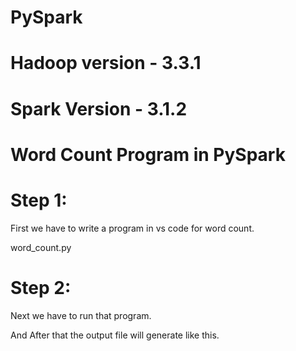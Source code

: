 # PySpark
# Hadoop version - 3.3.1
# Spark Version - 3.1.2

# Word Count Program in PySpark
# Step 1:

First we have to write a program in vs code for word count.

word_count.py

# Step 2:

Next we have to run that program.

And After that the output file will generate like this.



